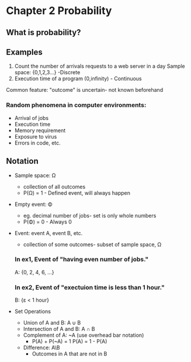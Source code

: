 # Chapter 2 Probability
## What is probability?
## Examples
1. Count the number of arrivals requests to a web server in a day
    Sample space: {0,1,2,3...} -Discrete
2. Execution time of a program
    (0,infinity) - Continuous 

Common feature: "outcome" is uncertain- not known beforehand

### Random phenomena in computer environments:
* Arrival of jobs
* Execution time
* Memory requirement
* Exposure to virus
* Errors in code, etc.

## Notation
* Sample space: Ω
    * collection of all outcomes
    * P(Ω) = 1 - Defined event, will always happen
* Empty event: Φ 
    * eg. decimal number of jobs- set is only whole numbers
    * P(Φ) = 0 - Always 0
* Event: event A, event B, etc.
    * collection of some outcomes- subset of sample space, Ω
    
    ### In ex1, Event of "having even number of jobs."
    A: {0, 2, 4, 6, ...}

    ### In ex2, Event of "exectuion time is less than 1 hour."
    B: {ε < 1 hour}

* Set Operations
    * Union of A and B: A ∪ B
    * Intersection of A and B: A ∩ B
    * Complement of A: ~A (use overhead bar notation)
        * P(A) + P(~A) = 1
            P(A) = 1 - P(A)
    * Difference: A\B
        * Outcomes in A that are not in B
